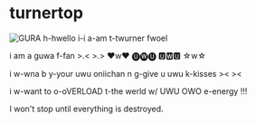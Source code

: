 # turnertop
![GURA](https://user-images.githubusercontent.com/89334184/181675536-b23fe240-55f0-443f-8123-bb47a8ec2315.png)
h-hwello i-i a-am t-twurner fwoel

i am a guwa f-fan >.< >.>  ♥w♥  🅤🅦🅤 🆄🆆🆄 ☆w☆

i w-wna b y-your uwu oniichan n g-give u uwu k-kisses >&lt; >&lt; 

i w-want to o-oVERLOAD t-the werld w/ UWU OWO e-energy !!!

I won't stop until everything is destroyed.
